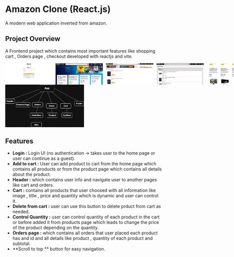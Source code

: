 # Amazon Clone (React.js)
A modern web application inverted from amazon.
## Project Overview
A Frontend project which contains most important features like shopping cart , Orders page , checkout developed with reactjs and vite.
<div style = "display:flex; gap:10px;">
  <img src="login.amazon.PNG" alt="login Screenshot" width="30%" height = "auto">
  <img src="home.amazon.PNG" alt="home Screenshot" width="30%" height = "auto">
  <img src="cart.amazon.PNG" alt="cart Screenshot" width="30%" height = "auto">
  <img src="orders.amazon.PNG" alt="orders Screenshot" width="30%" height = "auto">
  <img src="products.amazon.PNG" alt="products Screenshot" width="30%" height = "auto">
  <img src="product.amazon.PNG" alt="product Screenshot" width="30%" height = "auto">
</div>
<img src="component.drawio.png" alt="product Screenshot" width="50%" height = "auto">

## Features

  - **Login :** Login UI (no authentication → takes user to the home page or user can continue as a guest).
  - **Add to cart :** User can add product to cart from the home page which contains all products or from the product page which contains all details about the product.
  - **Header :** which contains user info and navigate user to another pages like cart and orders.
  - **Cart :** contains all products that user choosed with all information like image , title , price and quantity which is dynamic and user can control it.
  - **Delete from cart :** user can use this button to delete prduct from cart as needed.
  - **Control Quantity :** user can control quantity of each product in the cart or before added it from products page which leads to change the price of the product depending on the quantity.
  - **Orders page :** which contains all orders that user placed each product has and id and all details like product , quantity of each product and subtotal.
  - **Scroll to top ** button for easy navigation.
